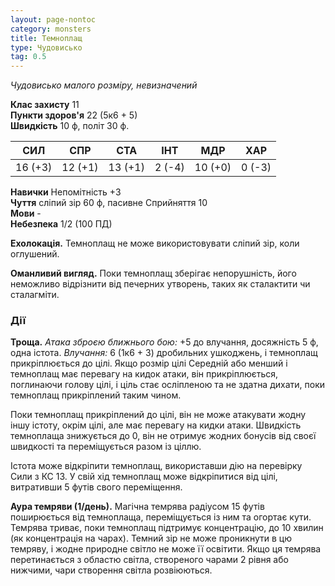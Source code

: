 ```yaml
---
layout: page-nontoc
category: monsters
title: Темноплащ
type: Чудовисько
tag: 0.5
---
```


_Чудовисько малого розміру, невизначений_  

**Клас захисту** 11    
**Пункти здоров'я** 22 (5к6 + 5)    
**Швидкість** 10 ф, політ 30 ф.  

| СИЛ     | СПР     | СТА     | ІНТ    | МДР     | ХАР    |
| ------- | ------- | ------- | ------ | ------- | ------ |
| 16 (+3) | 12 (+1) | 13 (+1) | 2 (-4) | 10 (+0) | 0 (-3) |

**Навички** Непомітність +3    
**Чуття** сліпий зір 60 ф, пасивне Сприйняття 10    
**Мови** -    
**Небезпека** 1/2 (100 ПД)  

**Ехолокація.** Темноплащ не може використовувати сліпий зір, коли оглушений.    

**Оманливий вигляд.** Поки темноплащ зберігає непорушність, його неможливо відрізнити від печерних утворень, таких як сталактити чи сталагміти.  

### Дії
**Троща.** _Атака зброєю ближнього бою:_ +5 до влучання, досяжність 5 ф, одна істота. _Влучання:_ 6 (1к6 + 3) дробильних ушкоджень, і темноплащ прикріплюється до цілі. Якщо розмір цілі Середній або менший і темноплащ має перевагу на кидок атаки, він прикріплюється, поглинаючи голову цілі, і ціль стає осліпленою та не здатна дихати, поки темноплащ прикріплений таким чином.    

Поки темноплащ прикріплений до цілі, він не може атакувати жодну іншу істоту, окрім цілі, але має перевагу на кидки атаки. Швидкість темноплаща знижується до 0, він не отримує жодних бонусів від своєї швидкості та переміщується разом із ціллю.    

Істота може відкріпити темноплащ, використавши дію на перевірку Сили з КС 13. У свій хід темноплащ може відкріпитися від цілі, витративши 5 футів свого переміщення.    

**Аура темряви (1/день).** Магічна темрява радіусом 15 футів поширюється від темноплаща, переміщується із ним та огортає кути. Темрява триває, поки темноплащ підтримує концентрацію, до 10 хвилин (як концентрація на чарах). Темний зір не може проникнути в цю темряву, і жодне природне світло не може її освітити. Якщо ця темрява перетинається з областю світла, створеного чарами 2 рівня або нижчими, чари створення світла розвіюються.
